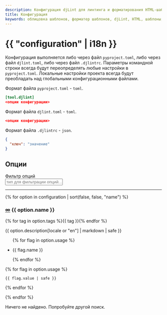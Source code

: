 ```yaml
---
description: Конфигурация djLint для линтинга и форматирования HTML-шаблонов. Воспользуйтесь многочисленными возможностями форматирования.
title: Конфигурация
keywords: облицовка шаблонов, форматер шаблонов, djLint, HTML, шаблоны, форматер, линтер, использование, configuration
---
```


# {{ "configuration" | i18n }}

Конфигурация выполняется либо через файл `pyproject.toml`, либо через файл `djlint.toml`, либо через файл `.djlintrc`. Параметры командной строки всегда будут переопределять любые настройки в `pyproject.toml`. Локальные настройки проекта всегда будут преобладать над глобальными конфигурационными файлами.

Формат файла `pyproject.toml` - `toml`.

```toml
[tool.djlint]
<опции конфигурации>
```

Формат файла `djlint.toml` - `toml`.

```toml
<опции конфигурации>
```

Формат файла `.djlintrc` - `json`.

```json
{
  "ключ": "значение"
}
```

## Опции

<div class="field">
  <label class="label">Фильтр опций</label>
  <div class="control">
    <input id="filter" class="input" type="text" placeholder="тип для фильтрации опций..." />

  </div>
</div>
<script>
const hideAll=() => {
    (document.querySelectorAll('.option') || []).forEach((x) => {
                x.classList.add('is-hidden')
        })
}
const showAll=() => {
    (document.querySelectorAll('.option') || []).forEach((x) => {
                x.classList.remove('is-hidden')
        })
}
var search_data = {{ configuration | dump | safe }};
document.querySelector('#filter').addEventListener('input', (event) => {
    document.querySelector('#no-matches').classList.add('is-hidden');
      if (event.target.value === ''){
        showAll()
      } else {
        var regex = new RegExp(event.target.value.replaceAll(' ', '.*[ _-].*'), 'gmi'),
        matches=[]
        search_data.forEach((obj) => {
        if (JSON.stringify(obj).match(regex)) {
            matches.push(obj.name)
        }
        if(matches.length > 0){
             document.querySelector('#no-matches').classList.add('is-hidden');
        (document.querySelectorAll('.option') || []).forEach((x) => {
            if (matches.includes(x.getAttribute('data-name'))){
                x.classList.remove('is-hidden')
            }
            else {
                x.classList.add('is-hidden')
            }
        })} else {
            hideAll();
            document.querySelector('#no-matches').classList.remove('is-hidden');
        }
        })
        }
    })
    </script>
<hr />

{% for option in configuration | sort(false, false, "name") %}

<div class="option has-background-white-ter p-3 my-3 is-rounded" data-name="{{option.name}}">
<div class="is-flex is-justify-content-space-between">
    <h3 class="title is-3">
        <a class="link bn" href="#{{ option.name | slugify }}">∞</a> {{ option.name }}</h3>
    <div class="tags is-inline-block">{% for tag in option.tags %}<span class="tag is-family-sans-serif is-link has-text-weight-medium">{{ tag }}</span>{% endfor %}</div></div>

<p>{{ option.description[locale or "en"] | markdown | safe }}</p>

<div class="tabs">
<ul>

{% for flag in option.usage %}

<li class="{% if loop.index == 1 %}is-active{% endif %}"><a tab="{{- flag.name | slugify -}}-tab">{{ flag.name }}</a></li>

{% endfor %}

</ul>
</div>

<div class="tab-container">
{% for flag in option.usage %}
<div class="tab {% if loop.index == 1 %}is-active{% endif %}"id="{{- flag.name | slugify -}}-tab">

```{% if flag.name == "pyproject.toml" %}toml{% else %}json{% endif %}
{{ flag.value | safe }}
```

</div>
{% endfor %}

</div></div>

{% endfor %}

<div id="no-matches" class="is-hidden mb-5">Ничего не найдено. Попробуйте другой поиск.</div>

<script>
document.addEventListener('click', function (e) {
  if (
    e.target.closest('.tabs li a') &&
    e.target.closest('.tabs li a').hasAttribute('tab')
  ) {
    var tabLinks = document.querySelectorAll('.tabs li.is-active');
    for (var l = 0; l < tabLinks.length; l++) {
      tabLinks[l].classList.remove('is-active');
    }

    var tabs = document.querySelectorAll('.tab.is-active');

    for (var i = 0; i < tabs.length; i++) {
      tabs[i].classList.remove('is-active');
    }

    var activeBox = document.querySelectorAll('.tab#' + e.target.getAttribute('tab'))
    for(var y= 0; y < activeBox.length; y++){
      activeBox[y].classList.add('is-active');
    }

    var activeTab = document.querySelectorAll('a[tab="' + e.target.getAttribute('tab') + '"]')
    for(var y= 0; y < activeTab.length; y++){
      activeTab[y].parentElement.classList.add('is-active');
    }
  }
});
</script>
